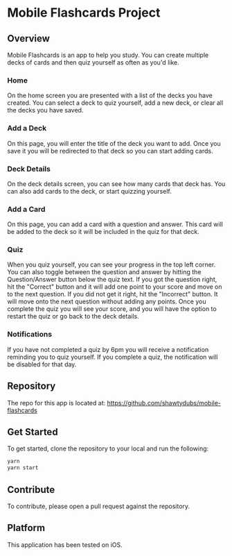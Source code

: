 # Mobile Flashcards Project

## Overview

Mobile Flashcards is an app to help you study. You can create multiple decks of cards and
then quiz yourself as often as you'd like.

### Home

On the home screen you are presented with a list of the decks you have created. You can
select a deck to quiz yourself, add a new deck, or clear all the decks you have saved.

### Add a Deck

On this page, you will enter the title of the deck you want to add. Once you save it
you will be redirected to that deck so you can start adding cards.

### Deck Details

On the deck details screen, you can see how many cards that deck has. You can also add cards
to the deck, or start quizzing yourself.

### Add a Card

On this page, you can add a card with a question and answer. This card will be added to
the deck so it will be included in the quiz for that deck.

### Quiz

When you quiz yourself, you can see your progress in the top left corner. You can also toggle
between the question and answer by hitting the Question/Answer button below the quiz text.
If you got the question right, hit the "Correct" button and it will add one point to your
score and move on to the next question. If you did not get it right, hit the "Incorrect" button.
It will move onto the next question without adding any points. Once you complete the quiz
you will see your score, and you will have the option to restart the quiz or go back to the deck
details.

### Notifications

If you have not completed a quiz by 6pm you will receive a notification reminding you to quiz
yourself. If you complete a quiz, the notification will be disabled for that day.

## Repository

The repo for this app is located at: https://github.com/shawtydubs/mobile-flashcards

## Get Started

To get started, clone the repository to your local and run the following:
```bash
yarn
yarn start
```

## Contribute

To contribute, please open a pull request against the repository.

## Platform

This application has been tested on iOS.
